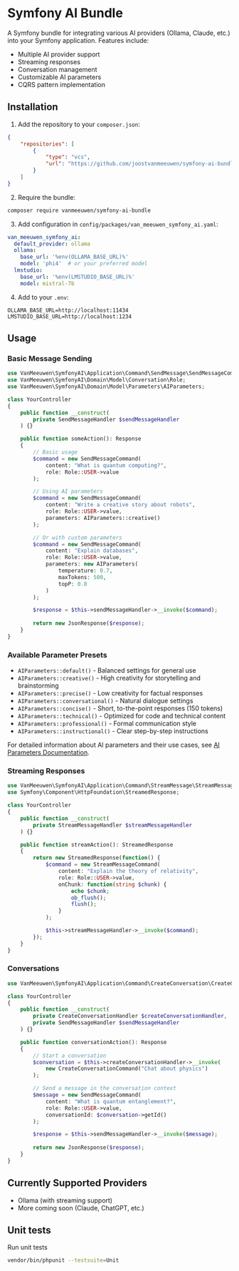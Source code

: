 # Symfony AI Bundle

A Symfony bundle for integrating various AI providers (Ollama, Claude, etc.) into your Symfony application. Features include:
- Multiple AI provider support
- Streaming responses
- Conversation management
- Customizable AI parameters
- CQRS pattern implementation

## Installation

1. Add the repository to your `composer.json`:
```json
{
    "repositories": [
        {
            "type": "vcs",
            "url": "https://github.com/joostvanmeeuwen/symfony-ai-bundle.git"
        }
    ]
}
```

2. Require the bundle:
```bash
composer require vanmeeuwen/symfony-ai-bundle
```

3. Add configuration in `config/packages/van_meeuwen_symfony_ai.yaml`:
```yaml
van_meeuwen_symfony_ai:
  default_provider: ollama
  ollama:
    base_url: '%env(OLLAMA_BASE_URL)%'
    model: 'phi4'  # or your preferred model
  lmstudio:
    base_url: '%env(LMSTUDIO_BASE_URL)%'
    model: mistral-7b
```

4. Add to your `.env`:
```
OLLAMA_BASE_URL=http://localhost:11434
LMSTUDIO_BASE_URL=http://localhost:1234
```

## Usage

### Basic Message Sending

```php
use VanMeeuwen\SymfonyAI\Application\Command\SendMessage\SendMessageCommand;
use VanMeeuwen\SymfonyAI\Domain\Model\Conversation\Role;
use VanMeeuwen\SymfonyAI\Domain\Model\Parameters\AIParameters;

class YourController
{
    public function __construct(
        private SendMessageHandler $sendMessageHandler
    ) {}

    public function someAction(): Response
    {
        // Basic usage
        $command = new SendMessageCommand(
            content: "What is quantum computing?",
            role: Role::USER->value
        );

        // Using AI parameters
        $command = new SendMessageCommand(
            content: "Write a creative story about robots",
            role: Role::USER->value,
            parameters: AIParameters::creative()
        );

        // Or with custom parameters
        $command = new SendMessageCommand(
            content: "Explain databases",
            role: Role::USER->value,
            parameters: new AIParameters(
                temperature: 0.7,
                maxTokens: 500,
                topP: 0.8
            )
        );

        $response = $this->sendMessageHandler->__invoke($command);
        
        return new JsonResponse($response);
    }
}
```

### Available Parameter Presets

- `AIParameters::default()` - Balanced settings for general use
- `AIParameters::creative()` - High creativity for storytelling and brainstorming
- `AIParameters::precise()` - Low creativity for factual responses
- `AIParameters::conversational()` - Natural dialogue settings
- `AIParameters::concise()` - Short, to-the-point responses (150 tokens)
- `AIParameters::technical()` - Optimized for code and technical content
- `AIParameters::professional()` - Formal communication style
- `AIParameters::instructional()` - Clear step-by-step instructions

For detailed information about AI parameters and their use cases, see [AI Parameters Documentation](docs/ai-parameters.md).


### Streaming Responses

```php
use VanMeeuwen\SymfonyAI\Application\Command\StreamMessage\StreamMessageCommand;
use Symfony\Component\HttpFoundation\StreamedResponse;

class YourController
{
    public function __construct(
        private StreamMessageHandler $streamMessageHandler
    ) {}

    public function streamAction(): StreamedResponse
    {
        return new StreamedResponse(function() {
            $command = new StreamMessageCommand(
                content: "Explain the theory of relativity",
                role: Role::USER->value,
                onChunk: function(string $chunk) {
                    echo $chunk;
                    ob_flush();
                    flush();
                }
            );

            $this->streamMessageHandler->__invoke($command);
        });
    }
}
```

### Conversations

```php
use VanMeeuwen\SymfonyAI\Application\Command\CreateConversation\CreateConversationCommand;

class YourController
{
    public function __construct(
        private CreateConversationHandler $createConversationHandler,
        private SendMessageHandler $sendMessageHandler
    ) {}

    public function conversationAction(): Response
    {
        // Start a conversation
        $conversation = $this->createConversationHandler->__invoke(
            new CreateConversationCommand("Chat about physics")
        );

        // Send a message in the conversation context
        $message = new SendMessageCommand(
            content: "What is quantum entanglement?",
            role: Role::USER->value,
            conversationId: $conversation->getId()
        );

        $response = $this->sendMessageHandler->__invoke($message);
        
        return new JsonResponse($response);
    }
}
```

## Currently Supported Providers

- Ollama (with streaming support)
- More coming soon (Claude, ChatGPT, etc.)

## Unit tests

Run unit tests
```bash
vendor/bin/phpunit --testsuite=Unit
```